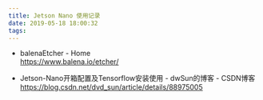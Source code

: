 ```yaml
---
title: Jetson Nano 使用记录
date: 2019-05-18 18:00:32
tags:
---
```





* balenaEtcher - Home  
https://www.balena.io/etcher/
























* Jetson-Nano开箱配置及Tensorflow安装使用 - dwSun的博客 - CSDN博客 </br>https://blog.csdn.net/dvd_sun/article/details/88975005